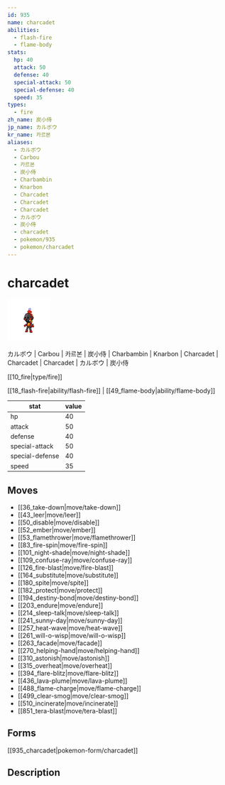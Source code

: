 ```yaml
---
id: 935
name: charcadet
abilities:
  - flash-fire
  - flame-body
stats:
  hp: 40
  attack: 50
  defense: 40
  special-attack: 50
  special-defense: 40
  speed: 35
types:
  - fire
zh_name: 炭小侍
jp_name: カルボウ
kr_name: 카르본
aliases:
  - カルボウ
  - Carbou
  - 카르본
  - 炭小侍
  - Charbambin
  - Knarbon
  - Charcadet
  - Charcadet
  - Charcadet
  - カルボウ
  - 炭小侍
  - charcadet
  - pokemon/935
  - pokemon/charcadet
---
```

# charcadet

![](https://raw.githubusercontent.com/PokeAPI/sprites/master/sprites/pokemon/935.png)

カルボウ | Carbou | 카르본 | 炭小侍 | Charbambin | Knarbon | Charcadet | Charcadet | Charcadet | カルボウ | 炭小侍

[[10_fire|type/fire]]

[[18_flash-fire|ability/flash-fire]] | [[49_flame-body|ability/flame-body]]

|stat|value|
|---|---|
|hp|40|
|attack|50|
|defense|40|
|special-attack|50|
|special-defense|40|
|speed|35|


## Moves

- [[36_take-down|move/take-down]]
- [[43_leer|move/leer]]
- [[50_disable|move/disable]]
- [[52_ember|move/ember]]
- [[53_flamethrower|move/flamethrower]]
- [[83_fire-spin|move/fire-spin]]
- [[101_night-shade|move/night-shade]]
- [[109_confuse-ray|move/confuse-ray]]
- [[126_fire-blast|move/fire-blast]]
- [[164_substitute|move/substitute]]
- [[180_spite|move/spite]]
- [[182_protect|move/protect]]
- [[194_destiny-bond|move/destiny-bond]]
- [[203_endure|move/endure]]
- [[214_sleep-talk|move/sleep-talk]]
- [[241_sunny-day|move/sunny-day]]
- [[257_heat-wave|move/heat-wave]]
- [[261_will-o-wisp|move/will-o-wisp]]
- [[263_facade|move/facade]]
- [[270_helping-hand|move/helping-hand]]
- [[310_astonish|move/astonish]]
- [[315_overheat|move/overheat]]
- [[394_flare-blitz|move/flare-blitz]]
- [[436_lava-plume|move/lava-plume]]
- [[488_flame-charge|move/flame-charge]]
- [[499_clear-smog|move/clear-smog]]
- [[510_incinerate|move/incinerate]]
- [[851_tera-blast|move/tera-blast]]

## Forms



[[935_charcadet|pokemon-form/charcadet]]

## Description



